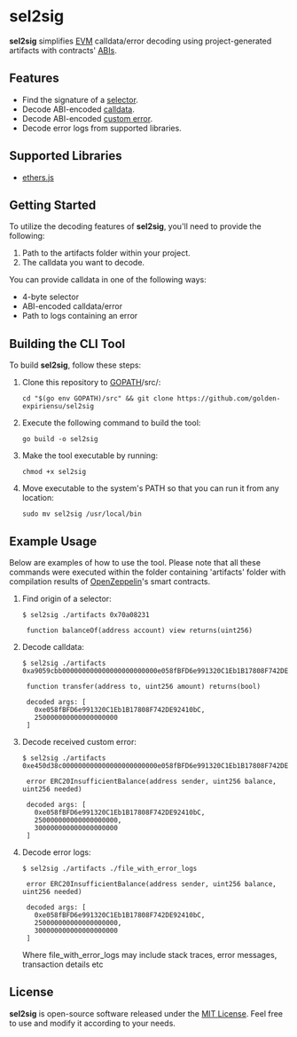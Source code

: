 # sel2sig

**sel2sig** simplifies [EVM](https://ethereum.org/en/developers/docs/evm/) calldata/error decoding using project-generated artifacts with contracts' [ABIs](https://docs.soliditylang.org/en/latest/abi-spec.html).

## Features

- Find the signature of a [selector](https://docs.soliditylang.org/en/latest/abi-spec.html#function-selector).
- Decode ABI-encoded [calldata](https://docs.soliditylang.org/en/latest/abi-spec.html#argument-encoding).
- Decode ABI-encoded [custom error](https://docs.soliditylang.org/en/latest/abi-spec.html#errors).
- Decode error logs from supported libraries.

## Supported Libraries

- [ethers.js](https://docs.ethers.org/v5/)

## Getting Started

To utilize the decoding features of **sel2sig**, you'll need to provide the following:

1. Path to the artifacts folder within your project.
2. The calldata you want to decode.

You can provide calldata in one of the following ways:

- 4-byte selector
- ABI-encoded calldata/error
- Path to logs containing an error

## Building the CLI Tool

To build **sel2sig**, follow these steps:

1. Clone this repository to [GOPATH](https://pkg.go.dev/cmd/go#hdr-GOPATH_environment_variable)/src/:

   ```
   cd "$(go env GOPATH)/src" && git clone https://github.com/golden-expiriensu/sel2sig
   ```

2. Execute the following command to build the tool:

   ```
   go build -o sel2sig
   ```

3. Make the tool executable by running:

   ```
   chmod +x sel2sig
   ```

4. Move executable to the system's PATH so that you can run it from any location:

   ```
   sudo mv sel2sig /usr/local/bin
   ```

## Example Usage

Below are examples of how to use the tool. Please note that all these commands were executed within the folder containing 'artifacts' folder with compilation results of [OpenZeppelin](https://github.com/OpenZeppelin/openzeppelin-contracts/tree/master)'s smart contracts.

1. Find origin of a selector:

   ```
   $ sel2sig ./artifacts 0x70a08231
   
    function balanceOf(address account) view returns(uint256)
   ```

2. Decode calldata:

   ```
   $ sel2sig ./artifacts 0xa9059cbb000000000000000000000000e058fBFD6e991320C1Eb1B17808F742DE92410bC00000000000000000000000000000000000000000000000d8d726b7177a80000

    function transfer(address to, uint256 amount) returns(bool)

    decoded args: [
      0xe058fBFD6e991320C1Eb1B17808F742DE92410bC,
      250000000000000000000
    ]
   ```
3. Decode received custom error:

   ```
   $ sel2sig ./artifacts 0xe450d38c000000000000000000000000e058fBFD6e991320C1Eb1B17808F742DE92410bC00000000000000000000000000000000000000000000000d8d726b7177a8000000000000000000000000000000000000000000000000001043561a8829300000

    error ERC20InsufficientBalance(address sender, uint256 balance, uint256 needed)

    decoded args: [
      0xe058fBFD6e991320C1Eb1B17808F742DE92410bC,
      250000000000000000000,
      300000000000000000000
    ]
   ```
4. Decode error logs:

   ```
   $ sel2sig ./artifacts ./file_with_error_logs

    error ERC20InsufficientBalance(address sender, uint256 balance, uint256 needed)

    decoded args: [
      0xe058fBFD6e991320C1Eb1B17808F742DE92410bC,
      250000000000000000000,
      300000000000000000000
    ]
   ```
   Where file_with_error_logs may include stack traces, error messages, transaction details etc

## License

**sel2sig** is open-source software released under the [MIT License](LICENSE). Feel free to use and modify it according to your needs.
